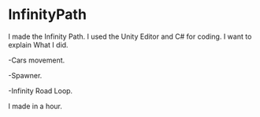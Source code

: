# InfinityPath

I made the Infinity Path. I used the Unity Editor and C# for coding. I want to explain What I did.

-Cars movement.

-Spawner.

-Infinity Road Loop.


I made in a hour.
